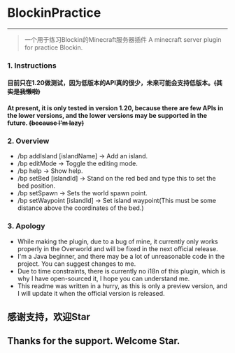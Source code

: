 # BlockinPractice

----------

>一个用于练习Blockin的Minecraft服务器插件
>A minecraft server plugin for practice Blockin.

### 1. Instructions

#### 目前只在1.20做测试，因为低版本的API真的很少，未来可能会支持低版本。~~(其实是我懒啦)~~
#### At present, it is only tested in version 1.20, because there are  few APIs in the lower versions, and the lower versions may be supported in the future. ~~(because I'm lazy)~~

### 2. Overview

 - /bp addIsland [islandName] → Add an island.
 - /bp editMode → Toggle the editing mode.
 - /bp help → Show help.
 - /bp setBed [islandId] → Stand on the red bed and type this to set the bed position.
 - /bp setSpawn → Sets the world spawn point.
 - /bp setWaypoint [islandId] → Set island waypoint(This must be some distance above the coordinates of the bed.)
 
### 3. Apology

 - While making the plugin, due to a bug of mine, it currently only works properly in the Overworld and will be fixed in the next official release.
 - I'm a Java beginner, and there may be a lot of unreasonable code in the project. You can suggest changes to me.
 - Due to time constraints, there is currently no i18n of this plugin, which is why I have open-sourced it, I hope you can understand me.
 - This readme was written in a hurry, as this is only a preview version, and I will update it when the official version is released.

## 感谢支持，欢迎Star
## Thanks for the support. Welcome Star.
